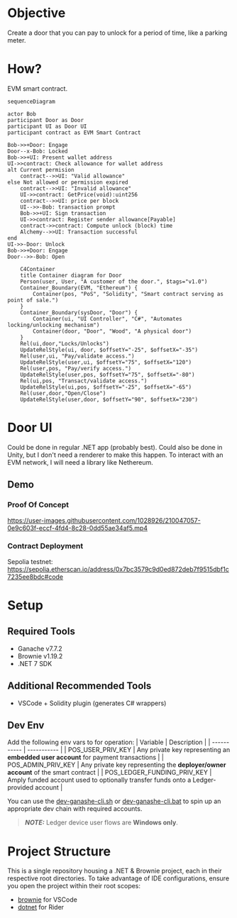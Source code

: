 # Objective
Create a door that you can pay to unlock for a period of time, like a parking meter.

# How?
EVM smart contract.

``` mermaid
sequenceDiagram

actor Bob
participant Door as Door
participant UI as Door UI
participant contract as EVM Smart Contract

Bob->>+Door: Engage
Door--x-Bob: Locked
Bob->>+UI: Present wallet address
UI->>contract: Check allowance for wallet address
alt Current permision
    contract-->>UI: "Valid allowance" 
else Not allowed or permission expired
    contract-->>UI: "Invalid allowance" 
    UI->>contract: GetPrice(void):uint256
    contract-->>UI: price per block
    UI-->>-Bob: transaction prompt
    Bob->>+UI: Sign transaction
    UI->>contract: Register sender allowance[Payable]
    contract->>contract: Compute unlock (block) time
    Alchemy-->>UI: Transaction successful
end
UI->>-Door: Unlock
Bob->>+Door: Engage
Door-->>-Bob: Open
```


``` mermaid
    C4Container
    title Container diagram for Door
    Person(user, User, "A customer of the door.", $tags="v1.0")
    Container_Boundary(EVM, "Ethereum") {
        Container(pos, "PoS", "Solidity", "Smart contract serving as point of sale.")
    }
    Container_Boundary(sysDoor, "Door") {
        Container(ui, "UI Controller", "C#", "Automates locking/unlocking mechanism")
        Container(door, "Door", "Wood", "A physical door")
    }
    Rel(ui,door,"Locks/Unlocks")
    UpdateRelStyle(ui, door, $offsetY="-25", $offsetX="-35")
    Rel(user,ui, "Pay/validate access.")
    UpdateRelStyle(user,ui, $offsetY="75", $offsetX="120")
    Rel(user,pos, "Pay/verify access.")
    UpdateRelStyle(user,pos, $offsetY="75", $offsetX="-80")
    Rel(ui,pos, "Transact/validate access.")
    UpdateRelStyle(ui,pos, $offsetY="-25", $offsetX="-65")
    Rel(user,door,"Open/Close")
    UpdateRelStyle(user,door, $offsetY="90", $offsetX="230")
```

# Door UI
Could be done in regular .NET app (probably best). Could also be done in Unity, but I don't need a renderer to make this happen.
To interact with an EVM network, I will need a library like Nethereum.

## Demo
### Proof Of Concept
https://user-images.githubusercontent.com/1028926/210047057-0e9c603f-eccf-4fd4-8c28-0dd55ae34af5.mp4
### Contract Deployment
Sepolia testnet: https://sepolia.etherscan.io/address/0x7bc3579c9d0ed872deb7f9515dbf1c7235ee8bdc#code

# Setup
## Required Tools
* Ganache v7.7.2
* Brownie v1.19.2
* .NET 7 SDK
## Additional Recommended Tools
* VSCode + Solidity plugin (generates C# wrappers)

## Dev Env
Add the following env vars to for operation:
| Variable      | Description |
| -----------   | ----------- |
| POS_USER_PRIV_KEY             | Any private key representing an **embedded user account** for payment transactions    |
| POS_ADMIN_PRIV_KEY            | Any private key representing the **deployer/owner account** of the smart contract     |
| POS_LEDGER_FUNDING_PRIV_KEY   | Amply funded account used to optionally transfer funds onto a Ledger-provided account |

You can use the [dev-ganashe-cli.sh](dev-ganashe-cli.sh) or [dev-ganashe-cli.bat](dev-ganashe-cli.bat) to spin up an appropriate dev chain with required accounts.
> **_NOTE:_**  Ledger device user flows are **Windows only**.

# Project Structure
This is a single repository housing a .NET & Brownie project, each in their respective root directories.
To take advantage of IDE configurations, ensure you open the project within their root scopes:
* [brownie](./brownie) for VSCode
* [dotnet](./dotnet) for Rider